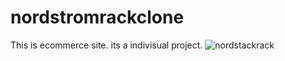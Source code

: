 # nordstromrackclone
This is ecommerce site. its a indivisual project.
![nordstackrack](https://user-images.githubusercontent.com/70104100/159132130-ee7ccfb5-98e6-47be-b590-147d306df9b1.png)
